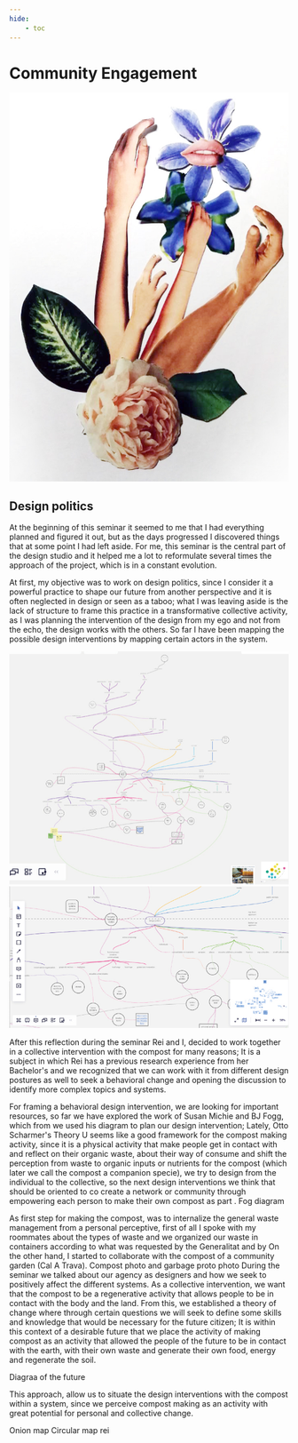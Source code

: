 ```yaml
---
hide:
    - toc
---
```


# Community Engagement

![](../images/bioagriZ.jpg)



## Design politics
At the beginning of this seminar it seemed to me that I had everything planned and figured it out, but as the days progressed I discovered things that at some point I had left aside.
For me, this seminar is the central part of the design studio and it helped me a lot to reformulate several times the approach of the project, which is in a constant evolution.

At first, my objective was to work on design politics, since I consider it a powerful practice to shape our future from another perspective and it is often neglected in design or seen as a taboo; what I was leaving aside is the lack of structure to frame this practice in a transformative collective activity, as I was planning the intervention of the design from my ego and not from the echo, the design works with the others.
So far I have been mapping the possible design interventions by mapping certain actors in the system.

![](../images/CE_1.jpg)
![](../images/CE_2.jpg)

After this reflection during the seminar Rei and I, decided to work together in a collective intervention with the compost for many reasons; It is a subject in which Rei has a previous research experience from her Bachelor's and we recognized that we can work with it from different design postures as well to seek a behavioral change and opening the discussion to identify more complex topics and systems.

For framing a  behavioral design intervention, we are looking for important resources, so far we have explored the work of Susan Michie and BJ Fogg, which from we used his diagram to plan our design intervention; Lately, Otto Scharmer's Theory U seems like a good framework for the compost making activity, since it is a physical activity that make people get in contact with and reflect on their organic waste, about their way of consume and shift the perception from  waste to organic inputs or nutrients for the compost (which later we call the compost a companion specie), we try to design from the individual to the collective, so the next design interventions we think that should be oriented to co create a network or community through empowering each person to make their own compost as part .
Fog diagram

As first step for making the compost, was to internalize the general waste management from a personal perceptive, first of all I spoke with my roommates about the types of waste and we organized our waste in containers according to what was requested by the Generalitat and by On the other hand, I started to collaborate with the compost of a community garden (Cal A Trava).
Compost photo and garbage proto photo
During the seminar we talked about our agency as designers and how we seek to positively affect the different systems. As a collective intervention, we want that the compost to be a regenerative activity that allows people to be in contact with the body and the land.
From this, we established a theory of change where through certain questions we will seek to define some skills and knowledge that would be necessary for the future citizen; It is within this context of a desirable future that we place the activity of making compost as an activity that allowed the people of the future to be in contact with the earth, with their own waste and generate their own food, energy and regenerate the soil.

Diagraa of the future

This approach, allow us to situate the design interventions with the compost within a system, since we perceive compost making as an activity with great potential for personal and collective change.

Onion map
Circular map rei
